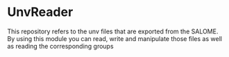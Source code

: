 # UnvReader
This repository refers to the unv files that are exported from the SALOME. By using this module you can read, write and manipulate those files as well as reading the corresponding groups 
